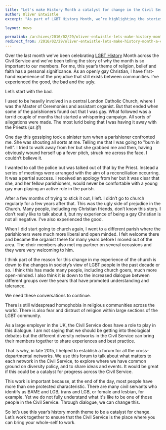 ```yaml
---
title: "Let's make History Month a catalyst for change in the Civil Service"
author: Oliver Entwistle
excerpt: "As part of LGBT History Month, we’re highlighting the stories of LGB* civil servants and Civil Service diversity networks. CSRA Chair and Department for Transport civil servant, Oliver Entwistle, writes about his own experience as a gay man of faith, as LGBT History Month draws to a close."

layout: news

permalink: /archives/2016/02/29/oliver-entwistle-lets-make-history-month-a-catalyst-for-change-in-the-civil-service/
redirect_from: /2016/02/29/oliver-entwistle-lets-make-history-month-a-catalyst-for-change-in-the-civil-service/
---
```


Over the last month we've been celebrating [LGBT History](http://lgbthistorymonth.org.uk) Month across the Civil Service and we’ve been telling the story of why the month is so important to our members. For me, this year’s theme of religion, belief and faith has a personal significance. As an openly gay Christian, I have first-hand experience of the prejudice that still exists between communities. I've experienced the good, the bad and the ugly.

Let’s start with the bad.

I used to be heavily involved in a central London Catholic Church, where I was the Master of Ceremonies and assistant organist. But that ended when some of the parishioners found out that I was gay. What followed was a torrid couple of months that started a whispering campaign. All sorts of allegations were made. The most lurid being that I was having it away with the Priests (*as if!*)

One day this gossiping took a sinister turn when a parishioner confronted me. She was shouting all sorts at me. Telling me that I was going to "burn in hell". I tried to walk away from her but she grabbed me and then, having obviously wound herself up a fever pitch, struck me across the face. I couldn’t believe it. 

I wanted to call the police but was talked out of that by the Priest. Instead a series of meetings were arranged with the aim of a reconciliation occurring. It was a partial success. I received an apology from her but it was clear that she, and her fellow parishioners, would never be comfortable with a young gay man playing an active role in the parish.

After a few months of trying to stick it out, I left. I didn’t go to church regularly for a few years after that. 
This was the ugly side of prejudice in the Church. Many people, including my Christian friends, don’t know this story. I don’t really like to talk about it, but my experience of being a gay Christian is not all negative. I've also experienced the good.

When I did start going to church again, I went to a different parish where the parishioners were much more liberal and open minded. I felt welcome there and became the organist there for many years before I moved out of the area. The choir members also met my partner on several occasions and they were very welcoming to him. 

I think part of the reason for this change in my experience of the church is down to the changes in society’s view of LGBT people in the past decade or so. I think this has made many people, including church goers, much more open-minded. I also think it is down to the increased dialogue between different groups over the years that have promoted understanding and tolerance.

We need these conversations to continue. 

There is still widespread homophobia in religious communities across the world. There is also fear and distrust of religion within large sections of the LGBT community.

As a large employer in the UK, the Civil Service does have a role to play in this dialogue. I am not saying that we should be getting into theological debates but the different diversity networks in the Civil Service can bring their members together to share experiences and best practice.

That is why, in late 2015, I helped to establish a forum for all the cross-departmental networks. We use this forum to talk about what matters to each network in the Civil Service, to explore where we have common ground on diversity policy, and to share ideas and events. It would be great if this could be a catalyst for progress across the Civil Service. 

This work is important because, at the end of the day, most people have more than one protected characteristic. There are many civil servants who identify as BAME and LGB, trans and LGB,  or female and lesbian, for example. Yet we do not fully understand what it's like to be one of those people in the Civil Service. Through dialogue, we can change this.

So let’s use this year’s history month theme to be a catalyst for change. Let’s work together to ensure that the Civil Service is the place where you can bring your whole-self to work.